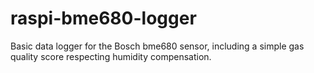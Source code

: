 # raspi-bme680-logger
Basic data logger for the Bosch bme680 sensor, including a simple gas quality score respecting humidity compensation.
